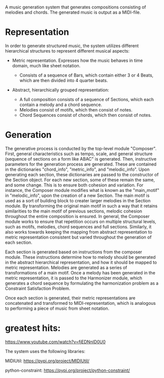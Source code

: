 A music generation system that generates compositions consisting of melodies and chords. 
The generated music is output as a MIDI-file. 

# Representation

In order to generate structured music, the system utilizes different hierarchical structures to represent different musical aspects: 

* Metric representation. Expresses how the music behaves in time domain, much like sheet notation. 
    - Consists of a sequence of Bars, which contain either 3 or 4 Beats, which are then divided into 4 quarter beats.
    
* Abstract, hierarchically grouped representation:
    - A full composition consists of a sequence of Sections, which each contain a melody and a chord sequence.
    - Melodies consist of motifs, which then consist of notes. 
    - Chord Sequences consist of chords, which then consist of notes.

# Generation
The generative process is conducted by the top-level module "Composer". First, general characteristics such as tempo, scale, and general structure (sequence of sections on a form like ABAC" is generated. 
Then, instructive parameters for the generation process are generated. These are contained in the dictionaries "chord_info", "metric_info", and "melodic_info".
Upon generating each section, these dictionaries are passed to the constructor of the Section object. For each new section, some of these remain the same, and some change. 
This is to ensure both cohesion and variation. For instance, the Composer module modifies what is known as the "main_motif" in "melodic_info", upon the creation of a new Section. The main motif is used as a sort of building block to creater larger melodies in the Section module. By transforming the original main motif in such a way that it retains similarities to the main motif of previous sections, melodic cohesion throughout the entire composition is ensured. In general, the Composer module works to ensure that repetition occurs on multiple structural levels, such as motifs, melodies, chord sequences and full sections. Similarly, it also works towards keeping the mapping from abstract representation to metric representation consistent but varied throughout the generation of each section.

Each section is generated based on instructions from the composer module. These instructions determine how to melody should be generated in the abstract hierarchical representation, and how it should be mapped to metric representation. Melodies are generated as a series of transformations of a main motif. Once a melody has been generated in the metric representation, it is passed to the Harmonizer module, which generates a chord sequence by formulating the harmonization problem as a Constraint Satisfaction Problem. 

Once each section is generated, their metric representations are concatenated and transformed to MIDI-representation, which is analogous to performing a piece of music from sheet notation. 

# greatest hits:

https://www.youtube.com/watch?v=fjEDNnID0U0


The system uses the following libraries:

MIDIUtil: https://pypi.org/project/MIDIUtil/

python-constraint: https://pypi.org/project/python-constraint/
